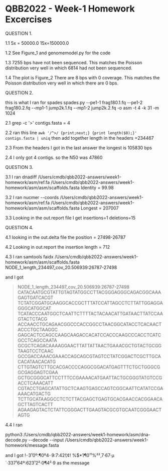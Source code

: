  # QBB2022 - Week-1 Homework Excercises
 
 QUESTION 1.
 
 1.1 
 5x = 50000.0  15x=150000.0
 
 1.2 
See Figure_1 and genomemodel.py for the code
 
 1.3 
 7255 bps have not been sequenced. This matches the Poisson distribution very well in which 6814 had not been sequenced.
 
 
 1.4 
 The plot is Figure_2
 There are 8 bps with 0 coverage.
 This matches the Poisson distribution very well in which there are 0 bps.
 
  
  
  
  
QUESTION 2.

this is what I ran for spades 
spades.py --pe1-1 frag180.1.fq --pe1-2 frag180.2.fq --mp1-1 jump2k.1.fq --mp1-2 jump2k.2.fq -o asm -t 4 -k 31 -m 1024

2.1 
grep -c '>' contigs.fasta   = 4

2.2 
ran this line ``` awk '/^>/ {print;next;} {print length($0);}' contigs.fasta | uniq ```
then add together length in the headers
=234467

2.3
From the headers I got in the last answer the longest is 105830 bps

2.4
I only got 4 contigs. so the N50 was 47860
  
  
  
QUESTION 3.

3.1 
I ran dnadiff /Users/cmdb/qbb2022-answers/week1-homework/asm/ref.fa /Users/cmdb/qbb2022-answers/week1-homework/asm/asm/scaffolds.fasta
Identity = 99.98

3.2
I ran  nucmer --coords /Users/cmdb/qbb2022-answers/week1-homework/asm/ref.fa /Users/cmdb/qbb2022-answers/week1-homework/asm/asm/scaffolds.fasta
Longest = 207007
 
3.3
Looking in the out.report file I get
insertions=1 deletions=15
  
  
QUESTION 4.

4.1
looking in the out.delta file the position = 27498-26787

4.2
Looking in out.report the insertion length = 712

4.3
I ran samtools faidx /Users/cmdb/qbb2022-answers/week1-homework/asm/asm/scaffolds.fasta NODE_1_length_234497_cov_20.506939:26787-27498

and I got

>NODE_1_length_234497_cov_20.506939:26787-27498
CATACAATGCGTATTGTAGTATGGCCTTACGGGAGGGCAGACGGCAAAGAGTGATCACGT
TCTATCGGATGCAAGGCACCGCTTTATCCATTAGCCTCTTATTGGAGGAGGGCATGGCAT
TCATACCCAATGGCTCAATTCTTTTACTACAACATTGATAACTTATCCAAGTACTCTACG
ACCAACCTGCAGAACGGCCCACCGGCCTAACGGCATACCTCACAACTACCCTGCTAAGGC
GAGCACTCCAGCCAAGCAAGACCACATCCACCCAAGCCCACCTCATCGCCTCAGCCAATA
GCGCTCAGACAAAAGGAACTTATTATTAACTGAAACGCTGTACTGCGGTAAGTCCTCAAC
GCCGACCAAACGAAACCAGCAGCGTAGTCCTATCGGACTCGCTTGCACACATAACACATG
CTTGTAGTCTTGCACGACCCCAGGCGGACATGAGTTTCTGCTGGGCGGCGAGGAGTCGAA
GCTGCGGGCATTCCTTTCCGAAAACATGAATTACTGCGGGTATGTCCGACCTCAAACATT
CGTACCTGAGCATATTGCTCAAGTGAGCCAGTCGGCAATTCATATCCGAAAACATGACTG
TCTTGCATAAGGCCTCTCTTACGAGCTGAGTGCACGAACCACGGAACAGCTTAGTCACTT
AGAAGAGTACTCTATTCGGGACTTGAAGTACGCGTGCAATCGGGAACTAGTG

4.4
I ran  

python3 /Users/cmdb/qbb2022-answers/week1-homework/asm/dna-decode.py --decode --input /Users/cmdb/qbb2022-answers/week1-homework/message.fasta

and I got 
!··3¹0º:¶0º4··9:7:42!¦¢! %$*1¶0¹¹%²²¸7·67·µ´·337¹64º:623¹2²·0¶4²·9
 as the message